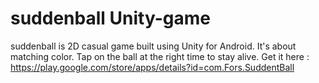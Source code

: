 # suddenball Unity-game

suddenball is 2D casual game built using Unity for Android.
It's about matching color.
Tap on the ball at the right time to stay alive.
Get it here :
https://play.google.com/store/apps/details?id=com.Fors.SuddentBall
